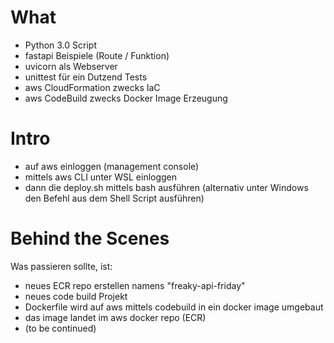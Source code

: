 # What

- Python 3.0 Script
- fastapi Beispiele (Route / Funktion)
- uvicorn als Webserver
- unittest für ein Dutzend Tests
- aws CloudFormation zwecks IaC
- aws CodeBuild zwecks Docker Image Erzeugung

# Intro

- auf aws einloggen (management console)
- mittels aws CLI unter WSL einloggen 
- dann die deploy.sh mittels bash ausführen (alternativ unter Windows den Befehl aus dem Shell Script ausführen)


# Behind the Scenes

Was passieren sollte, ist:

- neues ECR repo erstellen namens "freaky-api-friday"
- neues code build Projekt
- Dockerfile wird auf aws  mittels codebuild in ein docker image umgebaut
- das image landet im aws docker repo (ECR)
- (to be continued)


